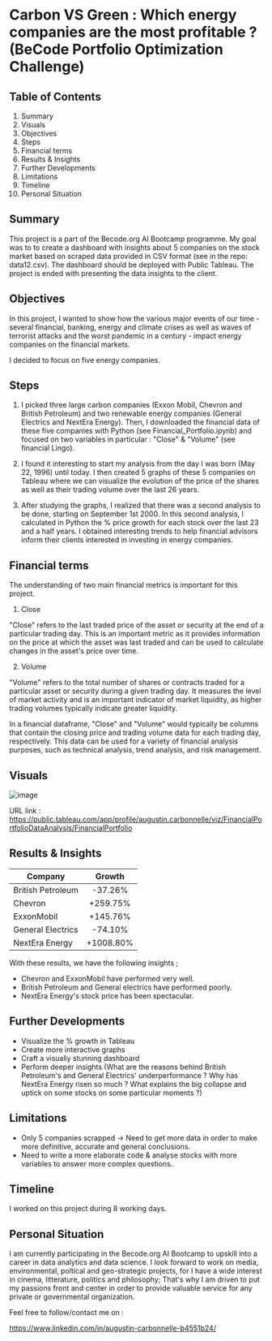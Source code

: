 # Carbon VS Green : Which energy companies are the most profitable ? (BeCode Portfolio Optimization Challenge)

## Table of Contents

1. Summary
2. Visuals
3. Objectives 
4. Steps
5. Financial terms
6. Results & Insights
7. Further Developments
8. Limitations
9. Timeline
10. Personal Situation


## Summary
This project is a part of the Becode.org AI Bootcamp programme. My goal was to to create a dashboard with insights about 5 companies on the stock market based on scraped data provided in CSV format (see in the repo: data12.csv). The dashboard should be deployed with Public Tableau. The project is ended with presenting the data insights to the client.


## Objectives

In this project, I wanted to show how the various major events of our time - several financial, banking, energy and climate crises as well as waves of terrorist attacks and the worst pandemic in a century - impact energy companies on the financial markets. 

I decided to focus on five energy companies.


## Steps

1) I picked three large carbon companies (Exxon Mobil, Chevron and British Petroleum) and two renewable energy companies (General Electrics and NextEra Energy). Then, I downloaded the financial data of these five companies with Python (see Financial_Portfolio.ipynb) and focused on two variables in particular : "Close" & "Volume" (see financial Lingo).

2) I found it interesting to start my analysis from the day I was born (May 22, 1996) until today. I then created 5 graphs of these 5 companies on Tableau where we can visualize the evolution of the price of the shares as well as their trading volume over the last 26 years. 

3) After studying the graphs, I realized that there was a second analysis to be done, starting on September 1st 2000. In this second analysis, I calculated in Python the % price growth for each stock over the last 23 and a half years. I obtained interesting trends to help financial advisors inform their clients interested in investing in energy companies. 


## Financial terms

The understanding of two main financial metrics is important for this project.

1) Close

"Close" refers to the last traded price of the asset or security at the end of a particular trading day. This is an important metric as it provides information on the price at which the asset was last traded and can be used to calculate changes in the asset's price over time.

2) Volume

"Volume" refers to the total number of shares or contracts traded for a particular asset or security during a given trading day. It measures the level of market activity and is an important indicator of market liquidity, as higher trading volumes typically indicate greater liquidity.

In a financial dataframe, "Close" and "Volume" would typically be columns that contain the closing price and trading volume data for each trading day, respectively. This data can be used for a variety of financial analysis purposes, such as technical analysis, trend analysis, and risk management.


## Visuals

![image](https://user-images.githubusercontent.com/119889349/226913357-3dbb0d1c-38f9-4c37-b898-0c28ff96ccff.png)

URL link : https://public.tableau.com/app/profile/augustin.carbonnelle/viz/FinancialPortfolioDataAnalysis/FinancialPortfolio

##  Results & Insights

| Company           | Growth    |
|-------------------|:---------:|
| British Petroleum | -37.26%   |
| Chevron           | +259.75%  |
| ExxonMobil        | +145.76%  |
| General Electrics | -74.10%   |
| NextEra Energy    | +1008.80% |

With these results, we have the following insights ;

* Chevron and ExxonMobil have performed very well.
* British Petroleum and General electrics have performed poorly.
* NextEra Energy's stock price has been spectacular.


## Further Developments

* Visualize the % growth in Tableau
* Create more interactive graphs
* Craft a visually stunning dashboard
* Perform deeper insights (What are the reasons behind British Petroleum's and General Electrics' underperformance ? Why has NextEra Energy risen so much ? What explains the big collapse and uptick on some stocks on some particular moments ?)


## Limitations

* Only 5 companies scrapped -> Need to get more data in order to make more definitive, accurate and general conclusions.
* Need to write a more elaborate code & analyse stocks with more variables to answer more complex questions.


## Timeline

I worked on this project during 8 working days. 


## Personal Situation

I am currently participating in the Becode.org AI Bootcamp to upskill into a career in data analytics and data science. 
I look forward to work on media, environmental, poltical and geo-strategic projects, for I have a wide interest in cinema, litterature, politics and philosophy;
That's why I am driven to put my passions front and center in order to provide valuable service for any private or governmental organization. 

Feel free to follow/contact me on :

https://www.linkedin.com/in/augustin-carbonnelle-b4551b24/
